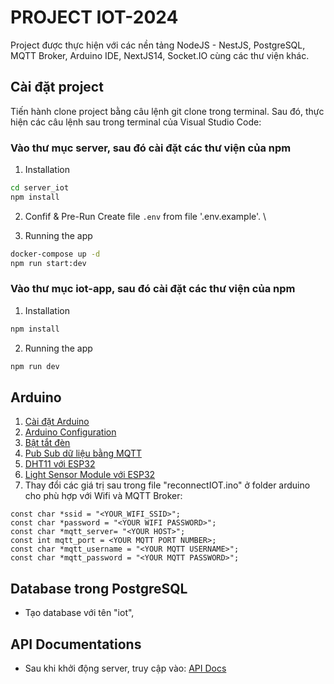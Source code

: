 <!-- ## Document
Api doc: [http://hostname/apidoc](http://hostname/apidoc) \

## Installation
Install Node14, pm2, docker, docker-compose
```bash
cd nest-base
npm install
```

## Config & Pre-Run
Create  file `.env` from file `.env.example`. \

## Running the app
### dev mode
```
docker-compose up -d
npm run start:dev -->

# PROJECT IOT-2024

Project được thực hiện với các nền tảng NodeJS - NestJS, PostgreSQL, MQTT Broker, Arduino IDE, NextJS14, Socket.IO cùng các thư viện khác.

## Cài đặt project

Tiến hành clone project bằng câu lệnh git clone trong terminal. Sau đó, thực hiện các câu lệnh sau trong terminal của Visual Studio Code:

### Vào thư mục server, sau đó cài đặt các thư viện của npm

1. Installation

```bash
cd server_iot
npm install
```

2. Confif & Pre-Run
   Create file `.env` from file '.env.example'. \

3. Running the app

```bash
docker-compose up -d
npm run start:dev
```

### Vào thư mục iot-app, sau đó cài đặt các thư viện của npm

1. Installation

```bash
npm install
```

2. Running the app

```bash
npm run dev
```

## Arduino

1. [Cài đặt Arduino](https://www.arduino.cc/en/software)
2. [Arduino Configuration](https://cedalo.com/blog/how-to-install-mosquitto-mqtt-broker-on-windows/)
3. [Bật tắt đèn](https://www.emqx.com/en/blog/esp8266_mqtt_led)
4. [Pub Sub dữ liệu bằng MQTT](https://randomnerdtutorials.com/esp32-mqtt-publish-subscribe-arduino-ide/)
5. [DHT11 với ESP32](https://randomnerdtutorials.com/esp32-dht11-dht22-temperature-humidity-sensor-arduino-ide/)
6. [Light Sensor Module với ESP32](https://esp32io.com/tutorials/esp32-ldr-module)
7. Thay đổi các giá trị sau trong file "reconnectIOT.ino" ở folder arduino cho phù hợp với Wifi và MQTT Broker:

```
const char *ssid = "<YOUR_WIFI_SSID>";
const char *password = "<YOUR WIFI PASSWORD>";
const char *mqtt_server= "<YOUR HOST>";
const int mqtt_port = <YOUR MQTT PORT NUMBER>;
const char *mqtt_username = "<YOUR MQTT USERNAME>";
const char *mqtt_password = "<YOUR MQTT PASSWORD>";
```

## Database trong PostgreSQL

- Tạo database với tên "iot",

## API Documentations

- Sau khi khởi động server, truy cập vào:
  [API Docs](https://documenter.getpostman.com/view/29359206/2sA2xpRogP)

```

```
